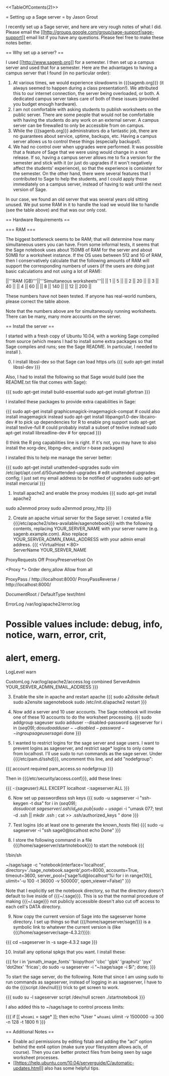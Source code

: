 <<TableOfContents(2)>>

= Setting up a Sage server =
by Jason Grout


I recently set up a Sage server, and here are very rough notes of what I did.  Please email the [[http://groups.google.com/group/sage-support|sage-support]] email list if you have any questions.  Please feel free to make these notes better.



== Why set up a server? ==

I used [[http://www.sagenb.org]] for a semester.  I then set up a campus server and used that for a semester.  Here are the advantages to having a campus server that I found (in no particular order): 

  1. At various times, we would experience slowdowns in {{{sagenb.org}}} (it always seemed to happen during a class presentation!).  We attributed this to our internet connection, the server being overloaded, or both.  A dedicated campus server takes care of both of these issues (provided you budget enough hardware).
  2. I am not comfortable with asking students to publish worksheets on the public server.  There are some people that would not be comfortable with having the students do any work on an external server.  A campus server can be firewalled to only be accessible from on campus.
  3. While the {{{sagenb.org}}} administrators do a fantastic job, there are no guarantees about service, uptime, backups, etc.  Having a campus server allows us to control these things (especially backups!).  
  4. We had no control over when upgrades were performed.  It was possible that a feature of Sage that we were using would change in a next release.  If so, having a campus server allows me to fix a version for the semester and stick with it (or just do upgrades if it won't negatively affect the students' experience), so that the experience is consistent for the semester.  On the other hand, there were several features that I contributed to Sage to help the students, and I could apply those immediately on a campus server, instead of having to wait until the next version of Sage.

In our case, we found an old server that was several years old sitting unused.  We put some RAM in it to handle the load we would like to handle (see the table above) and that was our only cost.


== Hardware Requirements ==

=== RAM ===

The biggest bottleneck seems to be RAM; that will determine how many simultaneous users you can have.  From some informal tests, it seems that the Sage notebook uses about 150MB of RAM for the server and about 50MB for a worksheet instance.  If the OS uses between 512 and 1G of RAM, then I conservatively calculate that the following amounts of RAM will support the corresponding numbers of users (if the users are doing just basic calculations and not using a lot of RAM):

||'''RAM (GB)'''||'''Simultaneous worksheets'''||
|| 1 ||  5 ||
|| 2 ||  20 ||
|| 3 ||  40 ||
|| 4 ||  60 ||
|| 8 ||  140 ||
|| 12 ||  200 ||

These numbers have not been tested.  If anyone has real-world numbers, please correct the table above.

Note that the numbers above are for simultaneously running worksheets.  There can be many, many more accounts on the server.

== Install the server ==

I started with a fresh copy of Ubuntu 10.04, with a working Sage compiled from source (which means I had to install some extra packages so that Sage compiles and runs; see the Sage README.  In particular, I needed to install ).

  0) I install libssl-dev so that Sage can load https urls
{{{
sudo apt-get install libssl-dev
}}}

Also, I had to install the following so that Sage would build (see the README.txt file that comes with Sage):

{{{
sudo apt-get install build-essential
sudo apt-get install gfortran
}}}

I installed these packages to provide extra capabilities in Sage:

{{{
sudo apt-get install graphicsmagick-imagemagick-compat # could also install imagemagick instead
sudo apt-get install libpango1.0-dev libcairo-dev # to pick up dependencies for R to enable png support
sudo apt-get install texlive-full # could probably install a subset of texlive instead
sudo apt-get install libreadline-dev # for qepcad
}}}

(I think the R png capabilities line is right.  If it's not, you may have to also install the xorg-dev, libpng-dev, and/or r-base packages)

I installed this to help me manage the server better:

{{{
sudo apt-get install unattended-upgrades
sudo vim /etc/apt/apt.conf.d/50unattended-upgrades # edit unattended upgrades config; I just set my email address to be notified of upgrades
sudo apt-get install mercurial
}}}

  1) Install apache2 and enable the proxy modules
{{{
sudo apt-get install apache2

sudo a2enmod proxy
sudo a2enmod proxy_http
}}}

  2) Create an apache virtual server for the Sage server.  I created a file {{{/etc/apache2/sites-available/sagenotebook}}} with the following contents, replacing YOUR_SERVER_NAME with your server name (e.g. sagenb.example.com).  Also replace YOUR_SERVER_ADMIN_EMAIL_ADDRESS with your admin email address.
{{{
<VirtualHost *:80>   
ServerName YOUR_SERVER_NAME

ProxyRequests Off
ProxyPreserveHost On

<Proxy *>
Order deny,allow
Allow from all
</Proxy>

ProxyPass / http://localhost:8000/
ProxyPassReverse / http://localhost:8000/

 DocumentRoot /
 <Location />   DefaultType text/html
 </Location>

   ErrorLog /var/log/apache2/error.log

   # Possible values include: debug, info, notice, warn, error, crit,
   # alert, emerg.
   LogLevel warn

   CustomLog /var/log/apache2/access.log combined
   ServerAdmin YOUR_SERVER_ADMIN_EMAIL_ADDRESS
 </VirtualHost>
}}}


  3) Enable the site in apache and restart apache
{{{
sudo a2dissite default
sudo a2ensite sagenotebook
sudo /etc/init.d/apache2 restart
}}}


  4) Now add a server and 10 user accounts.  The Sage notebook will invoke one of these 10 accounts to do the worksheet processing.
{{{
sudo addgroup sageuser
sudo adduser --disabled-password sageserver
for i in $(seq 0 9); do
 sudo adduser --disabled-password --ingroup sageuser sage$i
done
}}}

  5) I wanted to restrict logins for the sage server and sage users.  I want to prevent logins as sageserver, and restrict sage* logins to only come from localhost.  I'll use sudo to run commands as the sage server.  Under {{{/etc/pam.d/sshd}}}, uncomment this line, and add "nodefgroup":

{{{
account  required     pam_access.so nodefgroup
}}}

  Then in {{{/etc/security/access.conf}}}, add these lines:

{{{
-:(sageuser):ALL EXCEPT localhost
-:sageserver:ALL
}}}


  6) Now set up passwordless ssh keys
{{{
sudo -u sageserver -i "ssh-keygen -t dsa"
for i in $(seq 0 9); do
 sudo cat ~sageserver/.ssh/id_dsa.pub | sudo -u sage$i -i "umask 077; test -d .ssh || mkdir .ssh ; cat >> .ssh/authorized_keys "
done
}}}

  7) Test logins (do at least one to generate the known_hosts file)
{{{
sudo -u sageserver -i "ssh sage0@localhost echo Done"
}}}


  8) I store the following command in a file {{{/home/sageserver/startnotebook}}} to start the notebook
{{{

!/bin/sh

~/sage/sage -c "notebook(interface='localhost', directory='./sage_notebook.sagenb',port=8000, accounts=True, timeout=3600, server_pool=['sage%d@localhost'%i for i in range(10)], ulimit='-u 100 -t 36000 -v 500000', open_viewer=False)" 
}}}

Note that I explicitly set the notebook directory, so that the directory doesn't default to live inside of {{{~/.sage}}}.  This is so that the normal procedure of making {{{~/.sage}}} not publicly accessible doesn't also cut off access to each cell's DATA directory.


  9) Now copy the current version of Sage into the sageserver home directory.  I set up things so that {{{/home/sageserver/sage/}}} is a symbolic link to whatever the current version is (like {{{/home/sageserver/sage-4.3.2/}}}):

{{{
   cd ~sageserver
   ln -s sage-4.3.2 sage
}}}

  10) Install any optional spkgs that you want.  I install these:

{{{
for i in 'jsmath_image_fonts' 'biopython' 'cbc' 'glpk' 'graphviz' 'pyx' 'dot2tex' 'fricas'; do
    sudo -u sageserver -i "~/sage/sage -i $i";
done;
}}}

To start the sage server, do the following.  Note that since I am using sudo to run commands as sageserver, instead of logging in as sageserver, I have to do the {{{script /dev/null}}} trick to get screen to work.

{{{
sudo su -l sageserver
script /dev/null
screen ./startnotebook
}}}

I also added this to ~/sage/sage to control process limits:

{{{
if [[ `whoami` = sage* ]]; then
   echo "User " `whoami`
   ulimit -v 1500000 -u 300 -n 128 -t 1800
fi
}}}

== Additional Notes ==

 * Enable acl permissions by editing fstab and adding the "acl" option behind the ext4 option (make sure your filesystem allows acls, of course).  Then you can better protect files from being seen by sage worksheet processes.
 * [[https://help.ubuntu.com/10.04/serverguide/C/automatic-updates.html]] also has some helpful tips.
